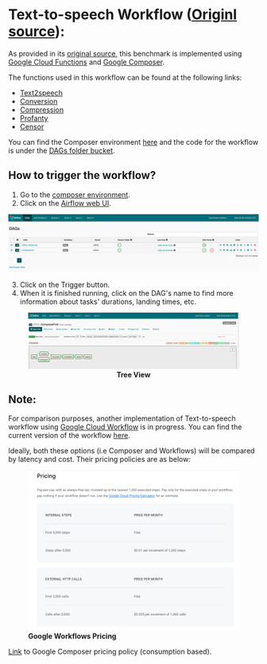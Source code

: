 # Text-to-speech Workflow ([Originl source](https://github.com/SimonEismann/FunctionsAndWorkflows)):

As provided in its [original source](https://github.com/SimonEismann/FunctionsAndWorkflows), this benchmark is implemented using [Google Cloud Functions](https://cloud.google.com/functions) and [Google Composer](https://cloud.google.com/composer). 

The functions used in this workflow can be found at the following links: 
* [Text2speech](https://console.cloud.google.com/functions/details/northamerica-northeast1/text2speech_raw?env=gen1&authuser=1&project=ubc-serverless-ghazal)
* [Conversion](https://console.cloud.google.com/functions/details/northamerica-northeast1/conversion_raw?env=gen1&authuser=1&project=ubc-serverless-ghazal)
* [Compression](https://console.cloud.google.com/functions/details/northamerica-northeast1/compression_raw?env=gen1&authuser=1&project=ubc-serverless-ghazal)
* [Profanty](https://console.cloud.google.com/functions/details/northamerica-northeast1/Profanity-Detection-Raw?env=gen1&authuser=1&project=ubc-serverless-ghazal)
* [Censor](https://console.cloud.google.com/functions/details/northamerica-northeast1/censor_raw?env=gen1&authuser=1&project=ubc-serverless-ghazal)

You can find the Composer environment [here](https://console.cloud.google.com/composer/environments/detail/northamerica-northeast1/benchmark-workflow?authuser=1&project=ubc-serverless-ghazal) and the code for the workflow is under the [DAGs folder bucket](https://console.cloud.google.com/storage/browser/northamerica-northeast1-ben-2f02ddc6-bucket/dags?project=ubc-serverless-ghazal&authuser=1).

## How to trigger the workflow? 
1. Go to the [composer environment](https://console.cloud.google.com/composer/environments/detail/northamerica-northeast1/benchmark-workflow?authuser=1&project=ubc-serverless-ghazal).
2. Click on the [Airflow web UI](https://jca03030db0161f0ap-tp.appspot.com/).
<img src="./AirFlow_UI_DAGS.png"/>

3. Click on the Trigger button. 
4. When it is finished running, click on the DAG's name to find more information about tasks' durations, landing times, etc. 

<figure>
<img src="./workflow_tree_view.png" alt="Tree View"/>
<figcaption align = "center"><b>Tree View</b></figcaption>
</figure>

## Note: 
For comparison purposes, another implementation of Text-to-speech workflow using [Google Cloud Workflow](https://cloud.google.com/workflows) is in progress. You can find the current version of the workflow [here](https://console.cloud.google.com/workflows/workflow/us-central1/text2speech?authuser=1&project=ubc-serverless-ghazal). 

Ideally, both these options (i.e Composer and Workflows) will be compared by latency and cost. Their pricing policies are as below: 
<figure>
<img src="./workflow_pricing.png" alt="Google Workflows Pricing"/>
<figcaption><b>Google Workflows Pricing</b></figcaption>
</figure>


[Link](https://cloud.google.com/composer#section-6) to Google Composer pricing policy (consumption based).
